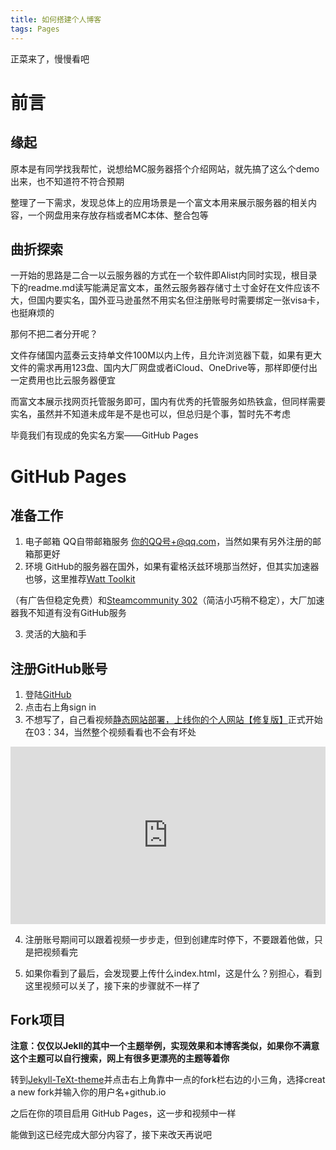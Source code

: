 ```yaml
---
title: 如何搭建个人博客
tags: Pages
---
```

正菜来了，慢慢看吧
<!--more-->
# 前言
## 缘起
原本是有同学找我帮忙，说想给MC服务器搭个介绍网站，就先搞了这么个demo出来，也不知道符不符合预期

整理了一下需求，发现总体上的应用场景是一个富文本用来展示服务器的相关内容，一个网盘用来存放存档或者MC本体、整合包等

## 曲折探索
一开始的思路是二合一以云服务器的方式在一个软件即Alist内同时实现，根目录下的readme.md读写能满足富文本，虽然云服务器存储寸土寸金好在文件应该不大，但国内要实名，国外亚马逊虽然不用实名但注册账号时需要绑定一张visa卡，也挺麻烦的

那何不把二者分开呢？

文件存储国内蓝奏云支持单文件100M以内上传，且允许浏览器下载，如果有更大文件的需求再用123盘、国内大厂网盘或者iCloud、OneDrive等，那样即便付出一定费用也比云服务器便宜

而富文本展示找网页托管服务即可，国内有优秀的托管服务如热铁盒，但同样需要实名，虽然并不知道未成年是不是也可以，但总归是个事，暂时先不考虑

毕竟我们有现成的免实名方案——GitHub Pages

# GitHub Pages
## 准备工作
1. 电子邮箱 QQ自带邮箱服务 你的QQ号+@qq.com，当然如果有另外注册的邮箱那更好
2. 环境 GitHub的服务器在国外，如果有霍格沃兹环境那当然好，但其实加速器也够，这里推荐[Watt Toolkit ](https://steampp.net/)

（有广告但稳定免费）和[Steamcommunity 302](https://www.dogfight360.com/blog/18682/)（简洁小巧稍不稳定），大厂加速器我不知道有没有GitHub服务

3. 灵活的大脑和手

## 注册GitHub账号
1. 登陆[GitHub](https://github.com)
2. 点击右上角sign in
3. 不想写了，自己看视频[静态网站部署，上线你的个人网站【修复版】](https://www.bilibili.com/video/BV17S4y1P7qH/?share_source=copy_web&vd_source=89a7357965fd5c17bd4917dea6f83350&t=214)正式开始在03：34，当然整个视频看看也不会有坏处

<div style="position:relative;padding-bottom:56.25%;width:100%;height:0;">
    <iframe src="https://player.bilibili.com/player.html?isOutside=true&aid=682977914&bvid=BV17S4y1P7qH&cid=768124049&p=1" scrolling="no" border="0" frameborder="no" framespacing="0" allowfullscreen="true" style="position:absolute;height:100%;width:100%;"></iframe></div>

4. 注册账号期间可以跟着视频一步步走，但到创建库时停下，不要跟着他做，只是把视频看完

5. 如果你看到了最后，会发现要上传什么index.html，这是什么？别担心，看到这里视频可以关了，接下来的步骤就不一样了

## Fork项目
**注意：仅仅以Jekll的其中一个主题举例，实现效果和本博客类似，如果你不满意这个主题可以自行搜索，网上有很多更漂亮的主题等着你**

转到[Jekyll-TeXt-theme](https://github.com/kitian616/jekyll-TeXt-theme)并点击右上角靠中一点的fork栏右边的小三角，选择creat a new fork并输入你的用户名+github.io

之后在你的项目启用 GitHub Pages，这一步和视频中一样

能做到这已经完成大部分内容了，接下来改天再说吧
